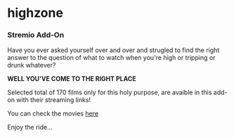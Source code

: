 # highzone
### Stremio Add-On

Have you ever asked yourself over and over and strugled to find the right answer to the question of what to watch when you're high or tripping or drunk whatever?

**WELL YOU'VE COME TO THE RIGHT PLACE**

Selected total of 170 films only for this holy purpose, are avaible in this add-on with their streaming links!

You can check the movies [here](https://github.com/isparoz/HighZone/blob/master/films.md)

Enjoy the ride...
